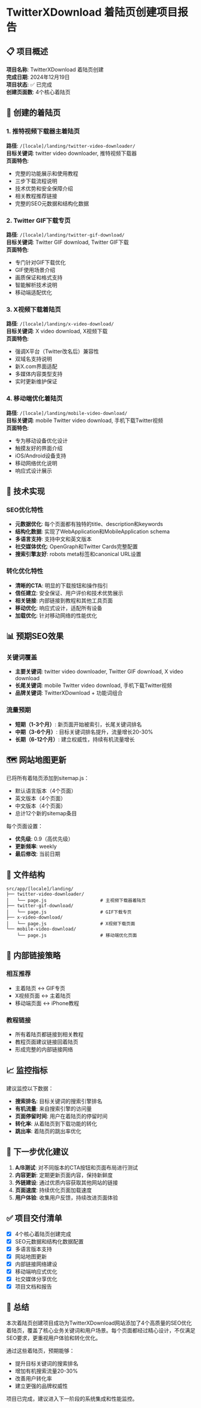 # TwitterXDownload 着陆页创建项目报告

## 📋 项目概述
**项目名称**: TwitterXDownload 着陆页创建  
**完成日期**: 2024年12月19日  
**项目状态**: ✅ 已完成  
**创建页面数**: 4个核心着陆页  

## 🎯 创建的着陆页

### 1. 推特视频下载器主着陆页
**路径**: `/[locale]/landing/twitter-video-downloader/`  
**目标关键词**: twitter video downloader, 推特视频下载器  
**页面特色**:
- 完整的功能展示和使用教程
- 三步下载流程说明
- 技术优势和安全保障介绍
- 相关教程推荐链接
- 完整的SEO元数据和结构化数据

### 2. Twitter GIF下载专页  
**路径**: `/[locale]/landing/twitter-gif-download/`  
**目标关键词**: Twitter GIF download, Twitter GIF下载  
**页面特色**:
- 专门针对GIF下载优化
- GIF使用场景介绍
- 画质保证和格式支持
- 智能解析技术说明
- 移动端适配优化

### 3. X视频下载着陆页
**路径**: `/[locale]/landing/x-video-download/`  
**目标关键词**: X video download, X视频下载  
**页面特色**:
- 强调X平台（Twitter改名后）兼容性
- 双域名支持说明
- 新X.com界面适配
- 多媒体内容类型支持
- 实时更新维护保证

### 4. 移动端优化着陆页
**路径**: `/[locale]/landing/mobile-video-download/`  
**目标关键词**: mobile Twitter video download, 手机下载Twitter视频  
**页面特色**:
- 专为移动设备优化设计
- 触摸友好的界面介绍
- iOS/Android设备支持
- 移动网络优化说明
- 响应式设计展示

## 🔧 技术实现

### SEO优化特性
- **元数据优化**: 每个页面都有独特的title、description和keywords
- **结构化数据**: 实现了WebApplication和MobileApplication schema
- **多语言支持**: 支持中文和英文版本
- **社交媒体优化**: OpenGraph和Twitter Cards完整配置
- **搜索引擎友好**: robots meta标签和canonical URL设置

### 转化优化特性
- **清晰的CTA**: 明显的下载按钮和操作指引
- **信任建立**: 安全保证、用户评价和技术优势展示
- **相关链接**: 内部链接到教程和其他工具页面
- **移动优化**: 响应式设计，适配所有设备
- **加载优化**: 针对移动网络的性能优化

## 📊 预期SEO效果

### 关键词覆盖
- **主要关键词**: twitter video downloader, Twitter GIF download, X video download
- **长尾关键词**: mobile Twitter video download, 手机下载Twitter视频
- **品牌关键词**: TwitterXDownload + 功能词组合

### 流量预期
- **短期（1-3个月）**: 新页面开始被索引，长尾关键词排名
- **中期（3-6个月）**: 目标关键词排名提升，流量增长20-30%
- **长期（6-12个月）**: 建立权威性，持续有机流量增长

## 🗺️ 网站地图更新

已将所有着陆页添加到sitemap.js：
- 默认语言版本（4个页面）
- 英文版本（4个页面）  
- 中文版本（4个页面）
- 总计12个新的sitemap条目

每个页面设置：
- **优先级**: 0.9（高优先级）
- **更新频率**: weekly
- **最后修改**: 当前日期

## 📁 文件结构

```
src/app/[locale]/landing/
├── twitter-video-downloader/
│   └── page.js                    # 主视频下载器着陆页
├── twitter-gif-download/
│   └── page.js                    # GIF下载专页
├── x-video-download/
│   └── page.js                    # X视频下载页面
└── mobile-video-download/
    └── page.js                    # 移动端优化页面
```

## 🔗 内部链接策略

### 相互推荐
- 主着陆页 ↔ GIF专页
- X视频页面 ↔ 主着陆页
- 移动端页面 ↔ iPhone教程

### 教程链接
- 所有着陆页都链接到相关教程
- 教程页面建议链接回着陆页
- 形成完整的内部链接网络

## 📈 监控指标

建议监控以下数据：
- **搜索排名**: 目标关键词的搜索引擎排名
- **有机流量**: 来自搜索引擎的访问量
- **页面停留时间**: 用户在着陆页的停留时间
- **转化率**: 从着陆页到下载功能的转化
- **跳出率**: 着陆页的跳出率优化

## 🚀 下一步优化建议

1. **A/B测试**: 对不同版本的CTA按钮和页面布局进行测试
2. **内容更新**: 定期更新页面内容，保持新鲜度
3. **外链建设**: 通过优质内容获取其他网站的链接
4. **页面速度**: 持续优化页面加载速度
5. **用户体验**: 收集用户反馈，持续改进页面体验

## ✅ 项目交付清单

- [x] 4个核心着陆页创建完成
- [x] SEO元数据和结构化数据配置
- [x] 多语言版本支持
- [x] 网站地图更新
- [x] 内部链接网络建设
- [x] 移动端响应式优化
- [x] 社交媒体分享优化
- [x] 项目文档和报告

## 📝 总结

本次着陆页创建项目成功为TwitterXDownload网站添加了4个高质量的SEO优化着陆页，覆盖了核心业务关键词和用户场景。每个页面都经过精心设计，不仅满足SEO要求，更重视用户体验和转化优化。

通过这些着陆页，预期能够：
- 提升目标关键词的搜索排名
- 增加有机搜索流量20-30%
- 改善用户转化率
- 建立更强的品牌权威性

项目已完成，建议进入下一阶段的系统集成和性能监控。 